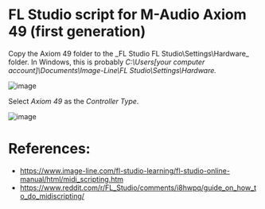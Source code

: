# FL Studio script for M-Audio Axiom 49 (first generation)

Copy the Axiom 49 folder to the _FL Studio FL Studio\Settings\Hardware\_ folder. In Windows, this is probably _C:\Users\[your computer account]\Documents\Image-Line\FL Studio\Settings\Hardware._

![image](https://github.com/mvmorten/flstudio/assets/12057764/1f45e72e-572c-4fea-ace9-cf1bddf301a7)

Select _Axiom 49_ as the _Controller Type_.

![image](https://github.com/mvmorten/flstudio/assets/12057764/aa3e6029-10d6-44dc-9a6b-4db5a112fe42)

# References:
- https://www.image-line.com/fl-studio-learning/fl-studio-online-manual/html/midi_scripting.htm
- https://www.reddit.com/r/FL_Studio/comments/i8hwpq/guide_on_how_to_do_midiscripting/
